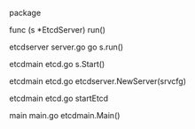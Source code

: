 

package

func (s *EtcdServer) run()

etcdserver server.go go s.run()

etcdmain  etcd.go   s.Start()

etcdmain  etcd.go   etcdserver.NewServer(srvcfg)

etcdmain  etcd.go   startEtcd

main      main.go   etcdmain.Main()
